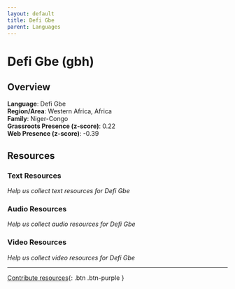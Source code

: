 ```yaml
---
layout: default
title: Defi Gbe
parent: Languages
---
```


# Defi Gbe (gbh)

## Overview

**Language**: Defi Gbe  
**Region/Area**: Western Africa, Africa  
**Family**: Niger-Congo  
**Grassroots Presence (z-score)**: 0.22  
**Web Presence (z-score)**: -0.39  

## Resources

### Text Resources
*Help us collect text resources for Defi Gbe*

### Audio Resources
*Help us collect audio resources for Defi Gbe*

### Video Resources
*Help us collect video resources for Defi Gbe*

---

[Contribute resources](https://forms.office.com/e/1SfLJx3u1r){: .btn .btn-purple }
